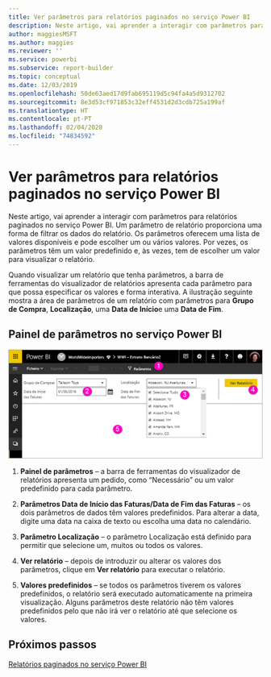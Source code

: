 ```yaml
---
title: Ver parâmetros para relatórios paginados no serviço Power BI
description: Neste artigo, vai aprender a interagir com parâmetros para relatórios paginados no serviço Power BI.
author: maggiesMSFT
ms.author: maggies
ms.reviewer: ''
ms.service: powerbi
ms.subservice: report-builder
ms.topic: conceptual
ms.date: 12/03/2019
ms.openlocfilehash: 50de63aed17d9fab695119d5c94fa4a5d9312702
ms.sourcegitcommit: 8e3d53cf971853c32eff4531d2d3cdb725a199af
ms.translationtype: HT
ms.contentlocale: pt-PT
ms.lasthandoff: 02/04/2020
ms.locfileid: "74834592"
---
```

# <a name="view-parameters-for-paginated-reports-in-the-power-bi-service"></a>Ver parâmetros para relatórios paginados no serviço Power BI

Neste artigo, vai aprender a interagir com parâmetros para relatórios paginados no serviço Power BI.  Um parâmetro de relatório proporciona uma forma de filtrar os dados do relatório. Os parâmetros oferecem uma lista de valores disponíveis e pode escolher um ou vários valores. Por vezes, os parâmetros têm um valor predefinido e, às vezes, tem de escolher um valor para visualizar o relatório.  

Quando visualizar um relatório que tenha parâmetros, a barra de ferramentas do visualizador de relatórios apresenta cada parâmetro para que possa especificar os valores e forma interativa. A ilustração seguinte mostra a área de parâmetros de um relatório com parâmetros para **Grupo de Compra**, **Localização**, uma **Data de Início**e uma **Data de Fim**.  

## <a name="parameters-pane-in-the-power-bi-service"></a>Painel de parâmetros no serviço Power BI

![Ver relatório paginado com parâmetros](media/paginated-reports-view-parameters/power-bi-paginated-view-parameters.png)
  
1.  **Painel de parâmetros** – a barra de ferramentas do visualizador de relatórios apresenta um pedido, como “Necessário” ou um valor predefinido para cada parâmetro.    
  
2.  **Parâmetros Data de Início das Faturas/Data de Fim das Faturas** – os dois parâmetros de dados têm valores predefinidos. Para alterar a data, digite uma data na caixa de texto ou escolha uma data no calendário.  
  
3.  **Parâmetro Localização** – o parâmetro Localização está definido para permitir que selecione um, muitos ou todos os valores. 
  
4.  **Ver relatório** – depois de introduzir ou alterar os valores dos parâmetros, clique em **Ver relatório** para executar o relatório. 

5. **Valores predefinidos** – se todos os parâmetros tiverem os valores predefinidos, o relatório será executado automaticamente na primeira visualização. Alguns parâmetros deste relatório não têm valores predefinidos pelo que não irá ver o relatório até que selecione os valores.  

## <a name="next-steps"></a>Próximos passos

[Relatórios paginados no serviço Power BI](end-user-paginated-report.md)
